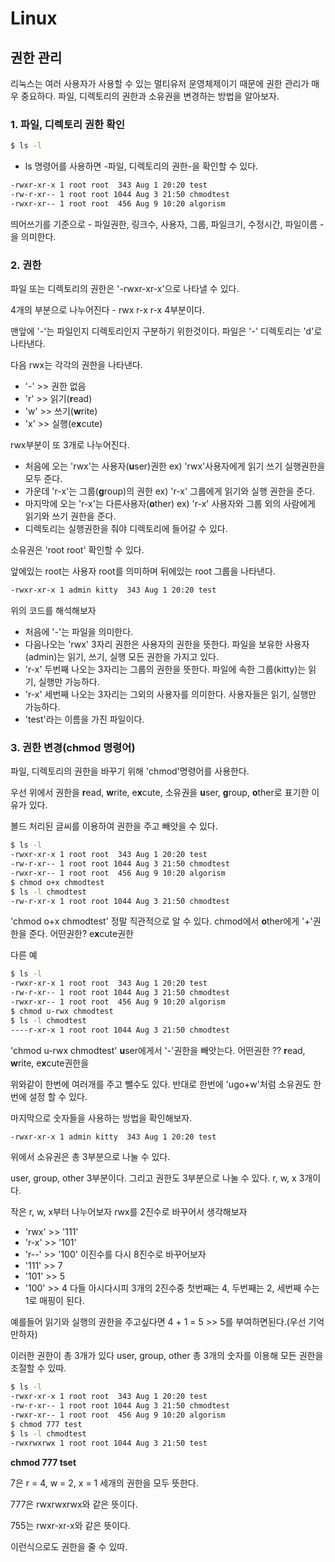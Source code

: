 # Linux


## 권한 관리

리눅스는 여러 사용자가 사용할 수 있는 멀티유저 운영체제이기 때문에 권한 관리가 매우 중요하다.
파일, 디렉토리의 권한과 소유권을 변경하는 방법을 알아보자.

### 1. 파일, 디렉토리 권한 확인

```bash
$ ls -l
```
- ls 명령어를 사용하면 -파일, 디렉토리의 권한-을 확인할 수 있다.

```bash
-rwxr-xr-x 1 root root  343 Aug 1 20:20 test
-rw-r-xr-- 1 root root 1044 Aug 3 21:50 chmodtest
-rwxr-xr-- 1 root root  456 Aug 9 10:20 algorism
```
띄어쓰기를 기준으로 - 파일권한, 링크수, 사용자, 그룹, 파일크기, 수정시간, 파일이름 -을 의미한다.

### 2. 권한

파일 또는 디렉토리의 권한은 '-rwxr-xr-x'으로 나타낼 수 있다.

4개의 부분으로 나누어진다 - rwx r-x r-x 4부분이다.

맨앞에 '-'는 파일인지 디렉토리인지 구분하기 위한것이다. 파일은 '-' 디렉토리는 'd'로 나타낸다.

다음 rwx는 각각의 권한을 나타낸다. 
- '-' >> 권한 없음
- 'r' >> 읽기(**r**ead)
- 'w' >> 쓰기(**w**rite)
- 'x' >> 실행(e**x**cute)

rwx부분이 또 3개로 나누어진다.

- 처음에 오는 'rwx'는 사용자(**u**ser)권한 ex) 'rwx'사용자에게 읽기 쓰기 실행권한을 모두 준다.
- 가운데 'r-x'는 그룹(**g**roup)의 권한 ex) 'r-x' 그룹에게 읽기와 실행 권한을 준다.
- 마지막에 오는 'r-x'는 다른사용자(**o**ther)   ex) 'r-x' 사용자와 그룹 외의 사람에게 읽기와 쓰기 권한을 준다.
- 디렉토리는 실행권한을 줘야 디렉토리에 들어갈 수 있다.

소유권은 'root root' 확인할 수 있다. 

앞에있는 root는 사용자 root를 의미하며 뒤에있는 root 그룹을 나타낸다.

```bash
-rwxr-xr-x 1 admin kitty  343 Aug 1 20:20 test
```
위의 코드를 해석해보자 
- 처음에 '-'는 파일을 의미한다.
- 다음나오는 'rwx' 3자리 권한은 사용자의 권한을 뜻한다. 파일을 보유한 사용자(admin)는 읽기, 쓰기, 실행 모든 권한을 가지고 있다.
- 'r-x' 두번째 나오는 3자리는 그룹의 권한을 뜻한다. 파일에 속한 그룹(kitty)는 읽기, 실행만 가능하다.
- 'r-x' 세번째 나오는 3자리는 그외의 사용자를 의미한다. 사용자들은 읽기, 실행만 가능하다.
- 'test'라는 이름을 가진 파일이다.


### 3. 권한 변경(chmod 명령어)

파일, 디렉토리의 권한을 바꾸기 위해 'chmod'명령어를 사용한다.

우선 위에서 권한을 **r**ead, **w**rite, e**x**cute, 소유권을 **u**ser, **g**roup, **o**ther로 표기한 이유가 있다.

볼드 처리된 글씨를 이용하여 권한을 주고 빼앗을 수 있다.


```bash
$ ls -l
-rwxr-xr-x 1 root root  343 Aug 1 20:20 test
-rw-r-xr-- 1 root root 1044 Aug 3 21:50 chmodtest
-rwxr-xr-- 1 root root  456 Aug 9 10:20 algorism
$ chmod o+x chmodtest
$ ls -l chmodtest
-rw-r-xr-x 1 root root 1044 Aug 3 21:50 chmodtest
```

'chmod o+x chmodtest'
정말 직관적으로 알 수 있다. chmod에서 **o**ther에게 '+'권한을 준다. 어떤권한? e**x**cute권한 

다른 예
```bash
$ ls -l
-rwxr-xr-x 1 root root  343 Aug 1 20:20 test
-rw-r-xr-- 1 root root 1044 Aug 3 21:50 chmodtest
-rwxr-xr-- 1 root root  456 Aug 9 10:20 algorism
$ chmod u-rwx chmodtest
$ ls -l chmodtest
----r-xr-x 1 root root 1044 Aug 3 21:50 chmodtest
```
'chmod u-rwx chmodtest'
**u**ser에게서 '-'권한을 빼앗는다. 어떤권한 ?? **r**ead, **w**rite, e**x**cute권한을 

위와같이 한번에 여러개를 주고 뺄수도 있다. 반대로 한번에 'ugo+w'처럼 소유권도 한번에 설정 할 수 있다.


마지막으로 숫자들을 사용하는 방법을 확인해보자.

```bash
-rwxr-xr-x 1 admin kitty  343 Aug 1 20:20 test
```

위에서 소유권은 총 3부분으로 나눌 수 있다.

user, group, other 3부분이다. 그리고 권한도 3부분으로 나눌 수 있다. r, w, x 3개이다.

작은 r, w, x부터 나누어보자 
rwx를 2진수로 바꾸어서 생각해보자
- 'rwx' >> '111'
- 'r-x' >> '101'
- 'r--' >> '100'
이진수를 다시 8진수로 바꾸어보자
- '111' >> 7
- '101' >> 5
- '100' >> 4
다들 아시다시피 3개의 2진수중 첫번째는 4, 두번째는 2, 세번째 수는 1로 매핑이 된다.

예를들어 읽기와 실행의 권한을 주고싶다면 4 + 1 = 5 >> 5를 부여하면된다.(우선 기억만하자)

이러한 권한이 총 3개가 있다 user, group, other 총 3개의 숫자를 이용해 모든 권한을 조절할 수 있따.

```bash
$ ls -l
-rwxr-xr-x 1 root root  343 Aug 1 20:20 test
-rw-r-xr-- 1 root root 1044 Aug 3 21:50 chmodtest
-rwxr-xr-- 1 root root  456 Aug 9 10:20 algorism
$ chmod 777 test
$ ls -l chmodtest
-rwxrwxrwx 1 root root 1044 Aug 3 21:50 test
```

**chmod 777 tset**

7은 r = 4, w = 2, x = 1 세개의 권한을 모두 뜻한다.

777은 rwxrwxrwx와 같은 뜻이다.

755는 rwxr-xr-x와 같은 뜻이다.

이런식으로도 권한을 줄 수 있따.
